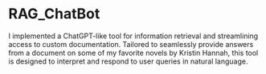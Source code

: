 # RAG_ChatBot
I implemented a ChatGPT-like tool for information retrieval and streamlining access to custom documentation. Tailored to seamlessly provide answers from a document on some of my favorite novels by Kristin Hannah, this tool is designed to interpret and respond to user queries in natural language. 
